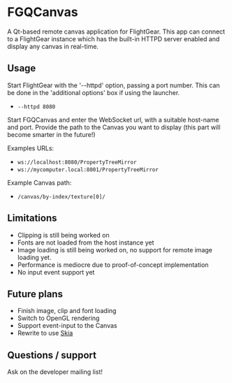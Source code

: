 # FGQCanvas

A Qt-based remote canvas application for FlightGear. This app can connect to
a FlightGear instance which has the built-in HTTPD server enabled and display
any canvas in real-time.

## Usage

Start FlightGear with the '--httpd' option, passing a port number. This can be
done in the 'additional options' box if using the launcher.

* `--httpd 8080`

Start FGQCanvas and enter the WebSocket url, with a suitable host-name and port.
Provide the path to the Canvas you want to display (this part will become
smarter in the future!)

Examples URLs:

* `ws://localhost:8080/PropertyTreeMirror`
* `ws://mycomputer.local:8001/PropertyTreeMirror`

Example Canvas path:

* `/canvas/by-index/texture[0]/`

## Limitations

* Clipping is still being worked on
* Fonts are not loaded from the host instance yet
* Image loading is still being worked on, no support for remote image loading
  yet.
* Performance is mediocre due to proof-of-concept implementation
* No input event support yet

## Future plans

* Finish image, clip and font loading
* Switch to OpenGL rendering
* Support event-input to the Canvas
* Rewrite to use [Skia](http://skia.org)

## Questions / support

Ask on the developer mailing list!
